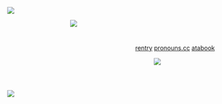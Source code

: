 ![](https://file.garden/ZSD6qQh9SRsD-dy3/dividers/pink%20laces%20bottom.png)

  ㅤㅤㅤㅤㅤㅤㅤ       ㅤ       ㅤ       ㅤ ![](https://animota.net/cdn/shop/products/nendoroid-swacchao-jujutsu-kaisen-nobara-kugisaki-514531.jpg?v=1650507018)
  ㅤㅤㅤㅤㅤㅤㅤ    ㅤㅤㅤㅤㅤㅤㅤ    ㅤㅤㅤㅤㅤㅤㅤ   ㅤㅤㅤㅤㅤ                    ㅤ ㅤ ㅤㅤ                    ㅤ ㅤ      ㅤ       ㅤ       ㅤ      ㅤ       ㅤ       ㅤ       ㅤ  

  ㅤㅤㅤㅤㅤㅤㅤ    ㅤㅤㅤㅤㅤㅤㅤ    ㅤㅤㅤㅤㅤㅤㅤㅤ   [rentry](https://rentry.co/itaafushikugi) [pronouns.cc](https://pronouns.cc/@itafushikugii) [atabook](https://itafushikugi.atabook.org/)ㅤ    

  ㅤㅤㅤㅤㅤㅤㅤ    ㅤㅤㅤㅤㅤㅤㅤ    ㅤㅤㅤㅤㅤㅤㅤ    ㅤㅤㅤ ㅤ![](https://komarev.com/ghpvc/?username=itafushikugi&color=ff69b4&label=+cuties!!+🌸)

ㅤㅤㅤㅤㅤㅤㅤ   ㅤㅤㅤㅤㅤㅤ    ㅤㅤㅤㅤㅤㅤㅤ        ㅤㅤㅤㅤㅤㅤㅤ    ㅤㅤㅤㅤㅤㅤㅤ   ㅤㅤㅤㅤㅤㅤ    ㅤㅤㅤㅤㅤㅤㅤ     
![](https://file.garden/ZSD6qQh9SRsD-dy3/dividers/pink%20laces%20top.png)
